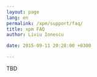 ```yaml
---
layout: page
lang: en
permalink: /xpm/support/faq/
title: xpm FAQ
author: Liviu Ionescu

date: 2015-09-11 20:28:00 +0300

---
```


TBD